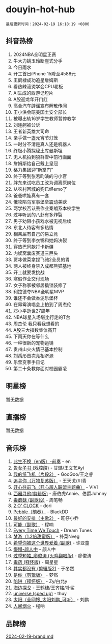 # douyin-hot-hub

`最后更新时间：2024-02-19 16:18:19 +0800`

## 抖音热榜

1. 2024NBA全明星正赛
1. 牛大力姚玉玲断崖式分手
1. 今日雨水
1. 开工首日iPhone 15降至4588元
1. 王鹤棣成功追星詹姆斯
1. 看热辣滚烫学会CPU老板
1. AI生成的西游记短片
1. A股迎龙年开门红
1. 高合汽车辟谣宣布解散传闻
1. 王小洪会晤美国土安全部长
1. 被曝出轨16岁学生教师暂停教学
1. 刘连舸被公诉
1. 王者新英雄大司命
1. 亲手做一盏元宵节灯笼
1. 一时分不清是真人还是机器人
1. 终极小腾探秘土库曼斯坦
1. 无人机拍到狼群雪中前行画面
1. 詹姆斯给自己戴上皇冠
1. 格力集团迎“新掌门”
1. 终于等到张若昀演的刁小官
1. 胖东来试吃员工改为调离原岗位
1. 从农村回城的狗已经emo了
1. 爸爸哄娃真有一套
1. 俄攻陷乌军事堡垒震动美欧
1. 两学校否认丢作业秦朗系本校学生
1. 过年听到的八卦有多炸裂
1. 男子劝阻小孩戏水被无视后续
1. 东北人待客有多热情
1. 相亲届有自己的易立竞
1. 终于等到李衣锦和她妈决裂
1. 穿热巴同款打卡新疆
1. 内娱窝囊废赛道三巨头
1. 贾冰做菜拿捏飞驰2全员的胃
1. 两人被终身禁入成都熊猫基地
1. 开工就要发挑战
1. 寒假作业交付现场
1. 女子称家被邻居撬锁装修了
1. 利拉德夺NBA全明星MVP
1. 谁还不会做香泥乐堡杯
1. 在霉霉演唱会上拍到了周杰伦
1. 邓小平逝世27周年
1. NBA球星入场堪比行走的T台
1. 周杰伦 我只看我想看的
1. A股三大指数集体高开
1. 下雨天你在等什么
1. 一种很新的宠物运镜
1. 贵州山火火情已基本控制
1. 刘禹彤首次亮相济源
1. 乐莹变拳手日记
1. 第二十条教你面对校园霸凌

## 明星榜

暂无数据

## 直播榜

暂无数据

## 音乐榜

1. [此生不换（en版）-前奏](https://sf5-hl-cdn-tos.douyinstatic.com/obj/tos-cn-ve-2774/oMDvUGwhKrKYDEqXiMYEwxZqBWIJFA92CiLAO) - en
1. [告女子书 (戏腔段)](https://sf3-cdn-tos.douyinstatic.com/obj/tos-cn-ve-2774/osCCzFxWgstBDi92ZfBB4ht7gQENBmQMAl0eI6) - 甘璐/王文艺Ayi
1. [我的纸飞机（片段2）](https://sf6-cdn-tos.douyinstatic.com/obj/tos-cn-ve-2774/oM2ZrKcg2CD5AeRB2gkeXOFB1IxAGJdZPazYHf) - GooGoo/王之睿
1. [追寻你（万物复苏版）](https://sf5-hl-cdn-tos.douyinstatic.com/obj/tos-cn-ve-2774/oYeAZJsbjIDit9APmBg8u6uDUQnHmoCf3gbo74) - 王天戈/川青
1. [开心往前飞（开心超人联盟主题曲）](https://sf5-hl-cdn-tos.douyinstatic.com/obj/tos-cn-ve-2774/9d8fb7c82cf1421fb93a9fe925275e0a) - VIVI
1. [西厢寻他(剪辑版)](https://sf5-hl-cdn-tos.douyinstatic.com/obj/tos-cn-ve-2774/oUsAVfAQKlRNxEv5qxvIB8o5qmIWUcXbzJKJhw) - 唐伯虎Annie、伯爵Johnny
1. [毒蘑菇 (副歌段)](https://sf6-cdn-tos.douyinstatic.com/obj/tos-cn-ve-2774/ocDEUsfdLjxnlFXtfogBCiQCEqYB7QZgZ8VViM) - 周笔畅
1. [2 O' CLOCK](https://sf6-cdn-tos.douyinstatic.com/obj/tos-cn-ve-2774/oIUBICeqlYQHTigCBOnCMlwBZJkgiBjt1oDfbg) - dori
1. [Pebble（前奏）](https://sf5-hl-cdn-tos.douyinstatic.com/obj/tos-cn-ve-2774/5e6913036e674b34b92df6abd1361f00) - BlackDD
1. [最好的安排（主歌2）](https://sf5-hl-cdn-tos.douyinstatic.com/obj/tos-cn-ve-2774/oMMZX1DuHpMwgoDztBmZswgQnbCeeANZxBHkFY) - 旺仔小乔
1. [可能（副歌）](https://sf5-hl-cdn-tos.douyinstatic.com/obj/tos-cn-ve-2774/cde1731888894259b333569393c2fb51) - 程响
1. [Every Time We Touch](https://sf5-hl-cdn-tos.douyinstatic.com/obj/tos-cn-ve-2774/ogN6lUKQeBBfEVhIOMikG1CcJjugxk1tztZyhP) - Dream Tunes
1. [梦游（1.2倍甜蜜版）](https://sf5-hl-cdn-tos.douyinstatic.com/obj/tos-cn-ve-2774/o4gyAUm8hwufoEABmwVIiQtHsFuGzAEEWtNMzo) - 补菜Nveg
1. [希望你被这个世界爱着 (副歌)](https://sf6-cdn-tos.douyinstatic.com/obj/tos-cn-ve-2774/oUHCmWQfZlE3QQBKBeD8rCFLpJzPgCpImhsxMt) - 许亚童
1. [慢慢-颜人中](https://sf5-hl-cdn-tos.douyinstatic.com/obj/tos-cn-ve-2774/ocjHNfBXdBxQNC8ZGAeoLMFTUgtBg8bkExunDC) - 颜人中
1. [过季短袖_廖俊涛 (火鸡翻唱版)](https://sf6-cdn-tos.douyinstatic.com/obj/tos-cn-ve-2774/ogQVJl0tRBKxQgZji7YClFEBrVDeHpPTWfCZbQ) - 廖俊涛
1. [毒药 (释怀版)](https://sf3-cdn-tos.douyinstatic.com/obj/tos-cn-ve-2774/oYILMEAzspdZBIzy4frJNB8ZHPHWAhiwowd4Ad) - 周星星
1. [其实都没有 (剪辑版2)](https://sf3-cdn-tos.douyinstatic.com/obj/tos-cn-ve-2774/oEBNQenHZtBhxYjGgUDQk0BCHTigQafgFlbQ7k) - 于冬然
1. [是你（剪辑版）](https://sf5-hl-cdn-tos.douyinstatic.com/obj/tos-cn-ve-2774/46019dae783c4c969944217fe1cfafc4) - 梦然
1. [陷阱（释怀版）](https://sf6-cdn-tos.douyinstatic.com/obj/tos-cn-ve-2774/oE8C21LeZrzKLDFfQYgMzx4GAIHageG5IzayY7) - Zy/白允y
1. [海边探戈](https://sf6-cdn-tos.douyinstatic.com/obj/tos-cn-ve-2774/os9gE0VQCGqt6VQkZDyBBYvfSDY0QFe3vVmubn) - 王鹤棣/王齐铭/朴鲨
1. [universe (sped up)](https://sf5-hl-cdn-tos.douyinstatic.com/obj/tos-cn-ve-2774/oIQnurQLDCsdYeegkM4CKuVb23MZBXtX6QB8bv) - thuy
1. [太阳（全网搜_太阳刘鹏_可听）](https://sf3-cdn-tos.douyinstatic.com/obj/tos-cn-ve-2774/ogWbyIQnlBFImVbeDocRdCIYtBHlbJXgfZMvgz) - 刘鹏
1. [人间烟火](https://sf5-hl-cdn-tos.douyinstatic.com/obj/tos-cn-ve-2774/947983139f35446684610238bba8e7a9) - 程响

## 品牌榜

[2024-02-19-brand.md](2024-02-19-brand.md)

